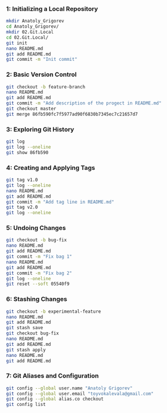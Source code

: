 ### 1: Initializing a Local Repository
```bash
mkdir Anatoly_Grigorev
cd Anatoly_Grigorev/
mkdir 02.Git.Local
cd 02.Git.Local/
git init
nano README.md
git add README.md
git commit -m "Init commit"
```
### 2: Basic Version Control
```bash
git checkout -b feature-branch
nano README.md
git add README.md
git commit -m "Add description of the progect in README.md"
git checkout master
git merge 86fb590fc7f5977ad90f6830b7345ec7c21657d7
```
### 3: Exploring Git History
```bash
git log
git log --oneline
git show 86fb590
```
### 4: Creating and Applying Tags
```bash
git tag v1.0
git log --oneline
nano README.md
git add README.md
git commit -m "Add tag line in README.md"
git tag v2.0
git log --oneline
```
### 5: Undoing Changes
```bash
git checkout -b bug-fix
nano README.md
git add README.md
git commit -m "Fix bag 1"
nano README.md
git add README.md
git commit -m "Fix bag 2"
git log --oneline
git reset --soft 05540f9
```
### 6: Stashing Changes
```bash
git checkout -b experimental-feature
nano README.md
git add README.md
git stash save
git checkout bug-fix
nano README.md
git add README.md
git stash apply
nano README.md
git add README.md
```
### 7: Git Aliases and Configuration
```bash
git config --global user.name "Anatoly Grigorev"
git config --global user.email "toyvokalevala@gmail.com"
git config --global alias.co checkout
git config list
```